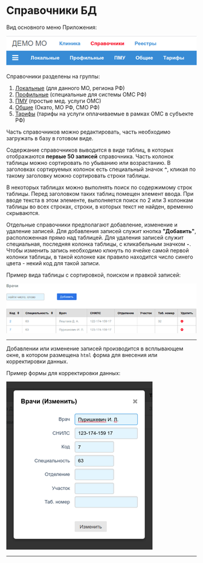 # Справочники БД

Вид основного меню Приложения:

![Меню "Спарвочники"](./images/menu_sprav.png)


Справочники разделены на группы:

1. [Локальные](./local.md) (для данного МО, региона РФ)
2. [Профильные](./prof.md) (специальные для системы ОМС РФ)
3. [ПМУ](./pmu.md) (простые мед. услуги ОМС)
4. [Общие](./comm.md) (Окато, МО РФ, СМО РФ)
5. [Тарифы](./tarif.md) (тарифы на услуги оплачиваемые в рамках ОМС в субъекте РФ)

Часть справочников можно редактировать, часть необходимо загружать в базу в готовом виде.

Содержание справочников выводится в виде таблиц, в которых отображаются **первые 50 записей**
справочника. Часть колонок таблицы можно сортировать по убыванию или возрастанию.
В заголовках сортируемых колонок есть специальный значок **`^`**, кликая по такому
заголовку можно сортировать строки таблицы.

В некоторых таблицах можно выполнять поиск по содержимому строк таблицы. Перед
заголовком таких таблиц помещен элемент ввода. При вводе текста в этом элементе,
выполняется поиск по 2 или 3 колонкам таблицы во всех строках, строки, в которых текст
не найден, временно скрываются.

Отдельные справочники предполагают добавление, изменение и удаление записей. Для добавления
записей служит кнопка **"Добавить"**, расположенная прямо над таблицей. Для удаления записей
служит специальная, последняя колонка таблицы, с кликабельным значком **`-`**. Чтобы изменить
запись необходимо клкнуть по ячейке самой первой колонки таблицы, в такой колонке как правило
находится число синего цвета - некий код для такой записи.

Пример вида таблицы с сортировкой, поиском и правкой записей:

![Справочник "Врачи"](./images/doctor.png)

---

Добавлении или изменение записей производится в всплывающем окне, в котором размещена
`html` форма для внесения или корректировки данных.

Пример формы для корректировки данных:

![Корректировка "Врачи"](./images/change.png)

---
